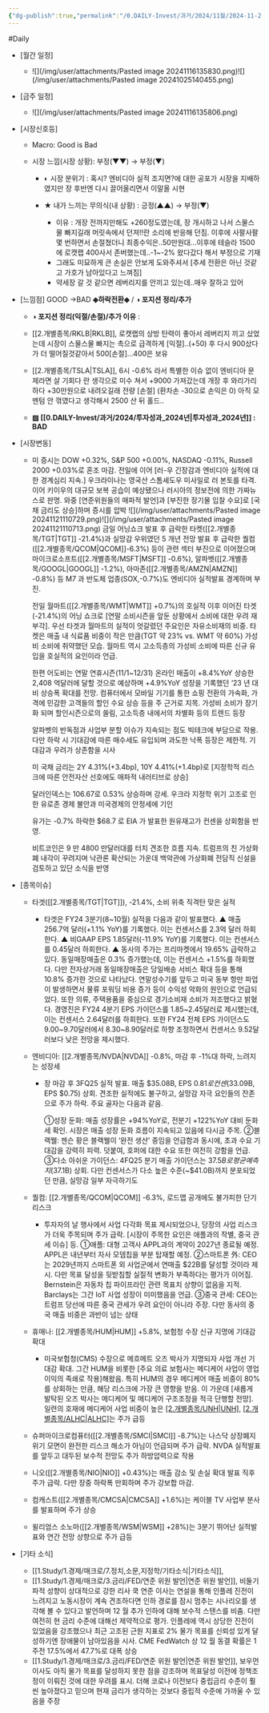 ```yaml
---
{"dg-publish":true,"permalink":"/0.DAILY-Invest/과거/2024/11월/2024-11-21/","created":"2024-11-20T08:55:19.130+09:00","updated":"2025-06-03T20:08:43.609+09:00"}
---
```


#Daily 


- [월간 일정]
	- ![](/img/user/attachments/Pasted image 20241116135830.png)![](/img/user/attachments/Pasted image 20241025140455.png)

- [금주 일정]
	- ![](/img/user/attachments/Pasted image 20241116135806.png)



- [시장신호등]
	- Macro: Good is Bad
	  
	- 시장 느낌(시장 상황): 부정(▼▼) → 부정(▼)
	  
		- ◐ 시장 분위기 : 혹시? 엔비디아 실적 조지면?에 대한 공포가 시장을 지배하였지만 장 후반엔 다시 끌어올리면서 이말올 시현
		  
		- ★ 내가 느끼는 무의식(내 상황) : 긍정(▲▲) → 부정(▼)
			- 이유 : 개장 전까지만해도 +260정도였는데, 장 개시하고 나서 스물스물 빠지길래 머릿속에서 던져!!란 소리에 반응해 던짐. 이후에 사팔사팔 몇 번하면서 손절쳤더니 최종수익은..50만원대...이후에 테슬라 1500에 로캣랩 400사서 존버했는데..-1~-2% 왔다갔다 해서 부정으로 기재
			- 그래도 미묘하게 큰 손실은 안보게 도와주셔서 [추세 전환은 아닌 것같고 가호가 남아있다고 느껴짐]
			- 약세장 갈 것 같으면 레버리지를 안끼고 있는데..매우 잘하고 있어 




- [느낌점] GOOD →BAD **◈하락전환◈** / **◑ 포지션 정리/추가** 
  
	- **◑ 포지션 정리(익절/손절)/추가 이유** : 
	- [[2.개별종목/RKLB\|RKLB]], 로캣랩의 상방 탄력이 좋아서 레버리지 끼고 샀었는데 시장이 스물스물 빠지는 촉으로 급격하게 [익절]..(+50) 후 다시 900샀다가 더 떨어질것같아서 500[손절]...400은 보유
	- [[2.개별종목/TSLA\|TSLA]], 6시 -0.6% 라서 특별한 이슈 없이 엔비디아 문제라면 살 기회다 란 생각으로 미수 쳐서 +9000 가져갔는데 개장 후 와리가리 하다 +30만원으로 내려오길래 전량 [손절] (환차손 -30으로 손익은 0) 아직 모멘텀 안 꺾였다고 생각해서 2500 산 뒤 홀드.. 
	  
	- **▨ [[0.DAILY-Invest/과거/2024/투자성과_2024년\|투자성과_2024년]] : BAD**



- [시장변동]
	- 미 증시는 DOW +0.32%, S&P 500 +0.00%, NASDAQ -0.11%, Russell 2000 +0.03%로 혼조 마감. 전일에 이어 [러-우 긴장감과 엔비디아 실적에 대한 경계심리 지속.] 우크라이나는 영국산 스톰셰도우 미사일로 러 본토를 타격. 이어 키이우의 대규모 보복 공습이 예상됐으나 러시아의 정보전에 의한 가짜뉴스로 판명. 와중 [연준위원들의 매파적 발언]과 [부진한 장기물 입찰 수요]로 [국채 금리도 상승]하며 증시를 압박
	  ![](/img/user/attachments/Pasted image 20241121110729.png)![](/img/user/attachments/Pasted image 20241121110713.png)
	  금일 어닝쇼크 발표 후 급락한 타켓([[2.개별종목/TGT\|TGT]] -21.4%)과 실망감 우위였던 5 개년 전망 발표 후 급락한 퀄컴([[2.개별종목/QCOM\|QCOM]]-6.3%) 등이 관련 섹터 부진으로 이어졌으며 마이크로소프트([[2.개별종목/MSFT\|MSFT]] -0.6%), 알파벳([[2.개별종목/GOOGL\|GOOGL]] -1.2%), 아마존([[2.개별종목/AMZN\|AMZN]] -0.8%) 등 M7 과 반도체 업종(SOX,-0.7%)도 엔비디아 실적발표 경계하며 부진. 
	  
	  전일 월마트([[2.개별종목/WMT\|WMT]] +0.7%)의 호실적 이후 이어진 타겟(-21.4%)의 어닝 쇼크로 [연말 소비시즌을 앞둔 상황에서 소비에 대한 우려 재부각]. 우선 타겟과 월마트의 실적이 엇갈렸던 주요인은 자유소비재의 비중. 타켓은 매출 내 식료품 비중이 작은 만큼(TGT 약 23% vs. WMT 약 60%) 가성비 소비에 취약했던 모습. 월마트 역시 고소득층의 가성비 소비에 따른 신규 유입을 호실적의 요인이라 언급. 
	  
	  한편 어도비는 연말 연휴시즌(11/1~12/31) 온라인 매출이 +8.4%YoY 상승한 2,408 억달러에 달할 것으로 예상하며 +4.9%YoY 성장을 기록했던 ‘23 년 대비 상승폭 확대를 전망. 컴퓨터에서 모바일 기기를 통한 쇼핑 전환의 가속화, 가격에 민감한 고객들의 할인 수요 상승 등을 주 근거로 지목. 가성비 소비가 장기화 되며 할인시즌으로의 쏠림, 고소득층 내에서의 차별화 등의 트렌드 등장
	  
	  알파벳의 반독점과 사업부 분할 이슈가 지속되는 점도 빅테크에 부담으로 작용. 다만 하락 시 기대감에 따른 매수세도 유입되며 과도한 낙폭 등장은 제한적. 기대감과 우려가 상존함을 시사
	  
	  미 국채 금리는 2Y 4.31%(+3.4bp), 10Y 4.41%(+1.4bp)로 [지정학적 리스크에 따른 안전자산 선호에도 매파적 내러티브로 상승]
	  
	  달러인덱스는 106.67로 0.53% 상승하며 강세. 우크라 지정학 위기 고조로 인한 유로존 경제 불안과 미국경제의 안정세에 기인 
	  
	  유가는 -0.7% 하락한 $68.7 로 EIA 가 발표한 원유재고가 컨센을 상회함을 반영. 
	  
	  비트코인은 9 만 4800 만달러대를 터치 견조한 흐름 지속. 트럼프의 친 가상화폐 내각이 꾸려지며 낙관론 확산되는 가운데 백악관에 가상화폐 전담직 신설을 검토하고 있단 소식을 반영




- [종목이슈]
	- 타겟([[2.개별종목/TGT\|TGT]]), -21.4%, 소비 위축 직격탄 맞은 실적
		- 타겟은 FY24 3분기(8~10월) 실적을 다음과 같이 발표했다.   ▲ 매출 256.7억 달러(+1.1% YoY)를 기록했다. 이는 컨센서스를 2.3억 달러 하회한다.   ▲ 비GAAP EPS 1.85달러(-11.9% YoY)를 기록했다. 이는 컨센서스를 0.45달러 하회한다.   ▲ 동사의 주가는 프리마켓에서 19.65% 급락하고 있다.   동일매장매출은 0.3% 증가했는데, 이는 컨센서스 +1.5%를 하회했다. 다만 전자상거래 동일매장매출은 당일배송 서비스 확대 등을 통해 10.8% 증가한 것으로 나타났다.   연말성수기를 앞두고 미국 동부 항만 파업이 발생하면서 물류 포워딩 비용 증가 등이 수익성 악화의 원인으로 언급되었다. 또한 의류, 주택용품을 중심으로 경기소비재 소비가 저조했다고 밝혔다.   경영진은 FY24 4분기 EPS 가이던스를 1.85~2.45달러로 제시했는데, 이는 컨센서스 2.64달러를 하회한다.   또한 FY24 전체 EPS 가이던스도 9.00~9.70달러에서 8.30~8.90달러로 하향 조정하면서 컨센서스 9.52달러보다 낮은 전망을 제시했다.
		  
	- 엔비디아: [[2.개별종목/NVDA\|NVDA]] -0.8%, 마감 후 -1%대 하락, 느려지는 성장세
		- 장 마감 후 3FQ25 실적 발표. 매출 $35.08B, EPS $0.81로 컨센($33.09B, EPS $0.75) 상회. 견조한 실적에도 불구하고, 실망감 자극 요인들의 잔존으로 주가 하락. 주요 골자는 다음과 같음.
		  
		  ①성장 둔화: 매출 성장률은 +94%YoY로, 전분기 +122%YoY 대비 둔화세 확인. 시장은 매출 성장 둔화 흐름이 지속되고 있음에 다시금 주목. 
		  ②블랙웰: 젠슨 황은 블랙웰이 ‘완전 생산’ 중임을 언급함과 동시에, 초과 수요 기대감을 강력히 피력. 덧붙여, 호퍼에 대한 수요 또한 여전히 강함을 언급. 
		  ③다소 아쉬운 가이던스: 4FQ25 분기 매출 가이던스는 $37.5B로 평균 예측치($37.1B) 상회. 다만 컨센서스가 다소 높은 수준(~$41.0B)까지 분포되었던 만큼, 실망감 일부 자극하기도
		  
	- 퀄컴: [[2.개별종목/QCOM\|QCOM]] -6.3%, 로드맵 공개에도 불가피한 단기 리스크
		- 투자자의 날 행사에서 사업 다각화 목표 제시되었으나, 당장의 사업 리스크가 더욱 주목되며 주가 급락. [시장이 주목한 요인은 애플과의 작별, 중국 관세 이슈] 등. 
		  ①애플: 대형 고객사 APPL과의 계약이 2027년 종료될 예정. APPL은 내년부터 자사 모뎀칩을 부분 탑재할 예정. 
		  ②스마트폰 外: CEO는 2029년까지 스마트폰 외 사업군에서 연매출 $22B를 달성할 것이라 제시. 다만 목표 달성을 뒷받침할 실질적 변화가 부족하다는 평가가 이어짐. 
		  Bernstein은 자동차 칩 파이프라인 관련 목표치 상향이 없음을 지적. Barclays는 그간 IoT 사업 성장이 미미했음을 언급. 
		  ③중국 관세: CEO는 트럼프 당선에 따른 중국 관세가 우려 요인이 아니라 주장. 다만 동사의 중국 매출 비중은 과반이 넘는 상태
		  
	- 휴매나: [[2.개별종목/HUM\|HUM]] +5.8%, 보험청 수장 신규 지명에 기대감 확대
		- 미국보험청(CMS) 수장으로 메흐메트 오즈 박사가 지명되자 사업 개선 기대감 확대. 그간 HUM을 비롯한 [주요 의료 보험사는 메디케어 사업이 영업이익의 족쇄로 작용]해왔음. 특히 HUM의 경우 메디케어 매출 비중이 80%를 상회하는 만큼, 해당 리스크에 가장 큰 영향을 받음. 
		  이 가운데 [새롭게 발탁된 오즈 박사는 메디케어 및 메디케어 구조조정을 적극 단행할 전망]. 일련의 호재에 메디케어 사업 비중이 높은 [[2.개별종목/UNH\|UNH]](+4.1%), [[2.개별종목/ALHC\|ALHC]](+7.8%)는 주가 급등
		  
	- 슈퍼마이크로컴퓨터([[2.개별종목/SMCI\|SMCI]] -8.7%)는 나스닥 상장폐지 위기 모면이 완전한 리스크 해소가 아님이 언급되며 주가 급락. NVDA 실적발표를 앞두고 대두된 보수적 전망도 주가 하방압력으로 작용
	  
	- 니오([[2.개별종목/NIO\|NIO]] +0.43%)는 매출 감소 및 손실 확대 발표 직후 주가 급락. 다만 장중 하락폭 만회하며 주가 강보합 마감.
	  
	- 컴캐스트([[2.개별종목/CMCSA\|CMCSA]] +1.6%)는 케이블 TV 사업부 분사를 발표하며 주가 상승
	  
	- 윌리엄스 소노마([[2.개별종목/WSM\|WSM]] +28%)는 3분기 뛰어난 실적발표와 연간 전망 상향으로 주가 급등 



- [기타 소식]
	- [[1.Study/1.경제/매크로/7.정치,소문,지정학/기타소식\|기타소식]],
	- [[1.Study/1.경제/매크로/3.금리/FED/연준 위원 발언\|연준 위원 발언]], 비둘기파적 성향이 상대적으로 강한 리사 쿡 연준 이사는 연설을 통해 인플레 진전이 느려지고 노동시장이 계속 견조하다면 인하 경로를 잠시 멈추는 시나리오를 생각해 볼 수 있다고 발언하며 12 월 추가 인하에 대해 보수적 스탠스를 비춤. 다만 여전히 현 금리 수준에 대해선 제약적으로 평가. 인플레에 역시 상당한 진전이 있었음을 강조했으나 최근 고조된 근원 지표로 2% 물가 목표를 신뢰성 있게 달성하기엔 장애물이 남아있음을 시사. CME FedWatch 상 12 월 동결 확률은 1 주전 17.5%에서 47.7%로 대폭 상승
	- [[1.Study/1.경제/매크로/3.금리/FED/연준 위원 발언\|연준 위원 발언]], 보우먼 이사도 아직 물가 목표를 달성하지 못한 점을 강조하며 목표달성 이전에 정책조정이 이뤄진 것에 대한 우려를 표시. 더해 코로나 이전보다 중립금리 수준이 훨씬 높아졌다고 믿으며 현재 금리가 생각하는 것보다 중립적 수준에 가까울 수 있음을 주장


